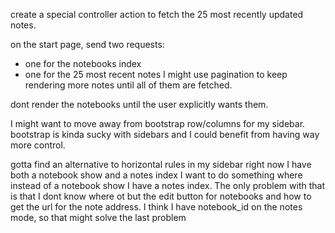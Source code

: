 create a special controller action to fetch the 25 most recently updated
notes.

on the start page, send two requests:
* one for the notebooks index
* one for the 25 most recent notes
I might use pagination to keep  rendering more notes until all of them
are fetched.

dont render the notebooks until the user explicitly wants them.

I might want to move away from bootstrap row/columns for my sidebar.
bootstrap is kinda sucky with sidebars and I could benefit from having
way more control.

gotta find an alternative to horizontal rules in my sidebar
right now I have both a notebook show and a notes index I want to do
something where instead of a notebook show I have a notes index. The
only problem with that is that I dont know where ot but the edit button
for notebooks and how to get the url for the note address.
I think I have notebook_id on the notes mode, so that might solve the
last problem

